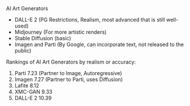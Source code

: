 AI Art Generators 

- DALL-E 2 (PG Restrictions, Realism, most advanced that is still well-used)
- Midjourney (For more artistic renders)
- Stable Diffusion (basic)
- Imagen and Parti (By Google, can incorporate text, not released to the public)

Rankings of AI Art Generators by realism or accuracy:
1. Parti 7.23 (Partner to Image, Autoregressive)
2. Imagen 7.27 (Partner to Parti, uses Diffusion)
3. Lafite 8.12
4. XMC-GAN 9.33
5. DALL-E 2 10.39

